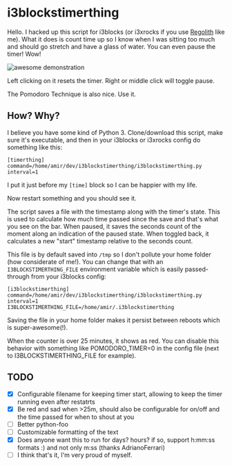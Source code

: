 # i3blockstimerthing

Hello. I hacked up this script for i3blocks (or i3xrocks if you use [Regolith](https://regolith-linux.org) like me). What it does is count time up so I know when I was sitting too much and should go stretch and have a glass of water. You can even pause the timer! Wow!

![awesome demonstration](timer2.gif)

Left clicking on it resets the timer. Right or middle click will toggle pause.

The Pomodoro Technique is also nice. Use it.

## How? Why?

I believe you have some kind of Python 3.
Clone/download this script, make sure it's executable, and then in your i3blocks or i3xrocks config do something like this:

    [timerthing]
    command=/home/amir/dev/i3blockstimerthing/i3blockstimerthing.py
    interval=1

I put it just before my `[time]` block so I can be happier with my life.

Now restart something and you should see it.

The script saves a file with the timestamp along with the timer's state. This is used to calculate how much time passed since the save and that's what you see on the bar. When paused, it saves the seconds count of the moment along an indication of the paused state. When toggled back, it calculates a new "start" timestamp relative to the seconds count.

This file is by default saved into `/tmp` so I don't pollute your home folder (how considerate of me!). You can change that with an `I3BLOCKSTIMERTHING_FILE` environment variable which is easily passed-through from your i3blocks config:

    [i3blockstimerthing]
    command=/home/amir/dev/i3blockstimerthing/i3blockstimerthing.py
    interval=1
    I3BLOCKSTIMERTHING_FILE=/home/amir/.i3blockstimerthing

Saving the file in your home folder makes it persist between reboots which is super-awesome(!).

When the counter is over 25 minutes, it shows as red. You can disable this behavior with something like POMODORO_TIMER=0 in the config file (next to I3BLOCKSTIMERTHING_FILE for example).

## TODO

- [x] Configurable filename for keeping timer start, allowing to keep the timer running even after restatrts
- [x] Be red and sad when >25m, should also be configurable for on/off and the time passed for when to shout at you
- [ ] Better python-foo
- [ ] Customizable formatting of the text
- [x] Does anyone want this to run for days? hours? if so, support h:mm:ss formats :) and not only m:ss (thanks AdrianoFerrari)
- [ ] I think that's it, I'm very proud of myself.
